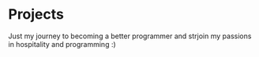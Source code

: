 # Projects

Just my journey to becoming a better programmer and strjoin my passions in hospitality and programming :)
